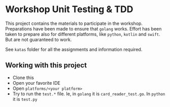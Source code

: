 # Workshop Unit Testing & TDD

This project contains the materials to participate in the workshop. Preparations have been made to ensure that `golang` works. Effort has been taken to prepare also for different platforms, like `python`, `kotlin` and `swift`. But are not guaranteed to work.

See `katas` folder for all the assignments and information required.


## Working with this project

- Clone this
- Open your favorite IDE
- Open `platforms/<your platform>`
- Try to run the `test.*` file. Ie, in `golang` it is `card_reader_test.go`. In `python` it is `test.py`
